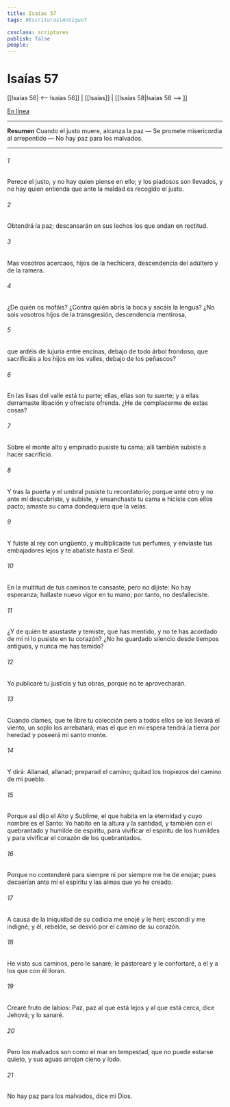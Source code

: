 ```yaml
---
title: Isaías 57
tags: #Escrituras\AntiguoT

cssclass: scriptures
publish: false
people:
---
```


# Isaías 57
[[Isaías 56| <-- Isaías 56]] | [[Isaías]] | [[Isaías 58|Isaías 58 --> ]]

[En línea](https://churchofjesuschrist.org/study/scriptures/ot/isa/57?lang=spa)

---
__Resumen__
Cuando el justo muere, alcanza la paz — Se promete misericordia al arrepentido — No hay paz para los malvados.

---
###### 1 
Perece el justo, y no hay quien piense en ello; y los piadosos son llevados, y no hay quien entienda que ante la maldad es recogido el justo.

###### 2 
Obtendrá la paz; descansarán en sus lechos  los que andan en rectitud.

###### 3 
Mas vosotros acercaos, hijos de la hechicera, descendencia del adúltero y de la ramera.

###### 4 
¿De quién os mofáis? ¿Contra quién abrís la boca y sacáis la lengua? ¿No sois vosotros hijos de la transgresión, descendencia mentirosa,

###### 5 
que ardéis de lujuria entre encinas, debajo de todo árbol frondoso, que sacrificáis a los hijos en los valles, debajo de los peñascos?

###### 6 
En las  lisas del valle está tu parte; ellas, ellas son tu suerte; y a ellas derramaste libación y ofreciste ofrenda. ¿He de complacerme de estas cosas?

###### 7 
Sobre el monte alto y empinado pusiste tu cama; allí también subiste a hacer sacrificio.

###### 8 
Y tras la puerta y el umbral pusiste tu recordatorio; porque ante otro y no ante mí  descubriste, y subiste, y ensanchaste tu cama e hiciste con ellos pacto; amaste su cama dondequiera que la veías.

###### 9 
Y fuiste al rey con ungüento, y multiplicaste tus perfumes, y enviaste tus embajadores lejos y te abatiste hasta el Seol.

###### 10 
En la multitud de tus caminos te cansaste, pero no dijiste: No hay esperanza; hallaste nuevo vigor en tu mano; por tanto, no desfalleciste.

###### 11 
¿Y de quién te asustaste y temiste, que has mentido, y no te has acordado de mí ni lo pusiste en tu corazón? ¿No he guardado silencio desde tiempos antiguos, y nunca me has temido?

###### 12 
Yo publicaré tu justicia y tus obras, porque no te aprovecharán.

###### 13 
Cuando clames, que te libre tu colección  pero a todos ellos se los llevará el viento, un soplo los arrebatará; mas el que en mí espera tendrá la tierra por heredad y poseerá mi santo monte.

###### 14 
Y dirá: Allanad, allanad; preparad el camino; quitad los tropiezos del camino de mi pueblo.

###### 15 
Porque así dijo el Alto y Sublime, el que habita en la eternidad y cuyo nombre es el Santo: Yo habito en la altura y la santidad, y también con el quebrantado y humilde de espíritu, para vivificar el espíritu de los humildes y para vivificar el corazón de los quebrantados.

###### 16 
Porque no contenderé para siempre ni por siempre me he de enojar; pues decaerían ante mí el espíritu y las almas que yo he creado.

###### 17 
A causa de la iniquidad de su codicia me enojé y le herí; escondí  y me indigné; y él, rebelde, se desvió por el camino de su corazón.

###### 18 
He visto sus caminos, pero le sanaré; le pastorearé y le confortaré, a él y a los que con él lloran.

###### 19 
Crearé fruto de labios: Paz, paz al que está lejos y al que está cerca, dice Jehová; y lo sanaré.

###### 20 
Pero los malvados son como el mar en tempestad, que no puede estarse quieto, y sus aguas arrojan cieno y lodo.

###### 21 
No hay paz para los malvados, dice mi Dios.

